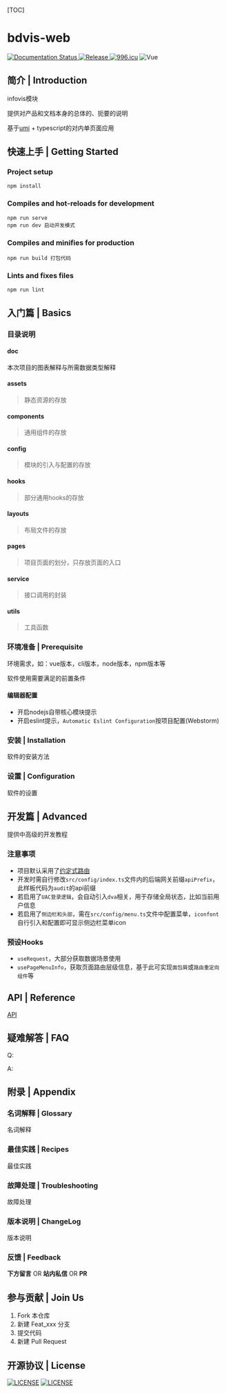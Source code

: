[TOC]

# bdvis-web

[![Documentation Status](https://img.shields.io/badge/docs-latest-brightgreen.svg?style=flat)	](https://gitee.com/chu_shen/bdvis-cluster/tree/master/docs)[![Release](https://img.shields.io/badge/realease-latest-brightgreen.svg)	](https://gitee.com/chu_shen/bdvis-cluster/releases)[![996.icu](https://img.shields.io/badge/link-996.icu-red.svg)](https://996.icu)	![Vue](https://img.shields.io/badge/Vue-x.x.x-blue.svg)

## 简介 | Introduction

infovis模块

提供对产品和文档本身的总体的、扼要的说明

基于[umi](https://umijs.org/zh-CN/docs) + typescript的对内单页面应用

## 快速上手 | Getting Started

### Project setup

```
npm install
```

### Compiles and hot-reloads for development

```
npm run serve
npm run dev 启动开发模式
```

### Compiles and minifies for production

```
npm run build 打包代码
```

### Lints and fixes files

```
npm run lint
```

## 入门篇 | Basics

### 目录说明

#### doc

本次项目的图表解释与所需数据类型解释

#### assets
> 静态资源的存放
#### components
> 通用组件的存放
#### config
> 模块的引入与配置的存放
#### hooks
> 部分通用hooks的存放
#### layouts
> 布局文件的存放
#### pages
> 项目页面的划分，只存放页面的入口
#### service
> 接口调用的封装
#### utils
> 工具函数
### 环境准备 | Prerequisite

环境需求，如：vue版本，cli版本，node版本，npm版本等

软件使用需要满足的前置条件

#### 编辑器配置

- 开启nodejs自带核心模块提示
- 开启eslint提示，`Automatic Eslint Configuration`按项目配置(Webstorm)

### 安装 | Installation

软件的安装方法

### 设置 | Configuration

软件的设置

## 开发篇 | Advanced

提供中高级的开发教程

### 注意事项

- 项目默认采用了[约定式路由](https://umijs.org/zh-CN/docs/convention-routing)
- 开发时需自行修改`src/config/index.ts`文件内的后端网关前缀`apiPrefix`，此样板代码为`audit`的api前缀
- 若启用了`UAC登录逻辑`，会自动引入`dva`相关，用于存储全局状态，比如当前用户信息
- 若启用了`侧边栏和头部`，需在`src/config/menu.ts`文件中配置菜单，`iconfont`自行引入和配置即可显示侧边栏菜单icon

### 预设Hooks

- `useRequest`，大部分获取数据场景使用
- `usePageMenuInfo`，获取页面路由层级信息，基于此可实现`面包屑`或`路由重定向组件`等

## API | Reference

[API](./docs/API.md)

## 疑难解答 | FAQ

Q:

A:

## 附录 | Appendix

### 名词解释 | Glossary

名词解释

### 最佳实践 | Recipes

最佳实践

### 故障处理 | Troubleshooting

故障处理

### 版本说明 | ChangeLog

版本说明

### 反馈 | Feedback

**下方留言** OR **站内私信** OR **PR**

## 参与贡献 | Join Us

1.  Fork 本仓库
2.  新建 Feat_xxx 分支
3.  提交代码
4.  新建 Pull Request

## 开源协议 | License

[![LICENSE](https://img.shields.io/badge/license-Apache%202.0-blue.svg)](./LICENSE)	[![LICENSE](https://img.shields.io/badge/license-Anti%20996-blue.svg)](https://github.com/996icu/996.ICU/blob/master/LICENSE)